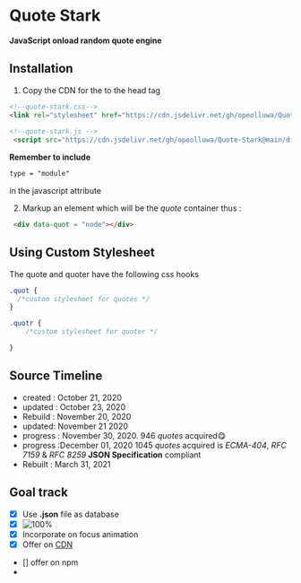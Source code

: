 # Quote Stark
**JavaScript onload random quote engine**

## Installation
1. Copy the CDN for the to the head tag

```html
<!--quote-stark.css-->
<link rel="stylesheet" href="https://cdn.jsdelivr.net/gh/opeolluwa/Quote-Stark@main/dist/css/quot-stark.css"/>
 
<!--quote-stark.js -->
 <script src="https://cdn.jsdelivr.net/gh/opeolluwa/Quote-Stark@main/dist/js/quot-stark.js" type="module"></script>
```


**Remember to include** 
````html
type = "module" 
````
in the javascript attribute

2. Markup an element which will be the *quote* container thus :
```html 
 <div data-quot = "node"></div>
````

## Using Custom Stylesheet
The quote and quoter have the following css hooks

````css
.quot {
  /*custom stylesheet for quotes */
}

.quotr {
    /*custom stylesheet for quoter */

}
````

## Source Timeline

* created : October 21, 2020
* updated : October 23, 2020
* Rebuild : November 20, 2020
* updated: November 21 2020
* progress : November 30, 2020. 946 _quotes_ acquired😋
* progress :December 01, 2020 1045 _quotes_ acquired is *ECMA-404*, *RFC 7159* & *RFC 8259*  **JSON Specification**  compliant
* Rebuilt : March 31, 2021 



## Goal track
- [x] Use **.json** file as database
- [x] ![100%](https://progress-bar.dev/100?title=Reach-1000-+-quotes)
- [x] Incorporate on focus animation
- [x] Offer on [CDN](https://www.google.com/search?q=cdn&oq=cdn&aqs=chrome..69i57j0i67j69i60l2j5i44.2641j0j1&sourceid=chrome-mobile&ie=UTF-8)
- [] offer on npm
- 
